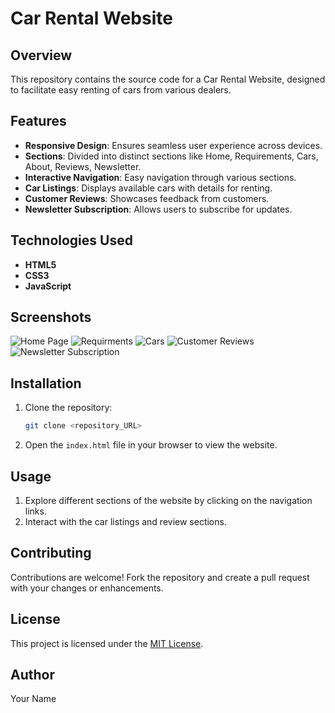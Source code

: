 # Car Rental Website

## Overview
This repository contains the source code for a Car Rental Website, designed to facilitate easy renting of cars from various dealers.

## Features
- **Responsive Design**: Ensures seamless user experience across devices.
- **Sections**: Divided into distinct sections like Home, Requirements, Cars, About, Reviews, Newsletter.
- **Interactive Navigation**: Easy navigation through various sections.
- **Car Listings**: Displays available cars with details for renting.
- **Customer Reviews**: Showcases feedback from customers.
- **Newsletter Subscription**: Allows users to subscribe for updates.

## Technologies Used
- **HTML5**
- **CSS3**
- **JavaScript**

## Screenshots
![Home Page](./img/home.png)
![Requirments](img/requirments.jpg)
![Cars](img/cars.jpg)
![Customer Reviews](img/reviews.jpg)
![Newsletter Subscription](img/newsletter.jpg)

## Installation
1. Clone the repository:
    ```bash
    git clone <repository_URL>
    ```
2. Open the `index.html` file in your browser to view the website.

## Usage
1. Explore different sections of the website by clicking on the navigation links.
2. Interact with the car listings and review sections.

## Contributing
Contributions are welcome! Fork the repository and create a pull request with your changes or enhancements.

## License
This project is licensed under the [MIT License](link-to-license).

## Author
Your Name
